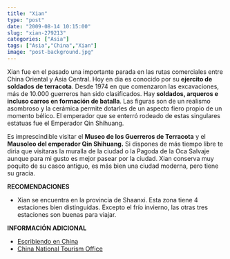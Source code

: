 ```yaml
---
title: "Xian"
type: "post"
date: "2009-08-14 10:15:00"
slug: "xian-279213"
categories: ["Asia"]
tags: ["Asia","China","Xian"]
image: "post-background.jpg"
---
```


[](/wp-content/uploads/2009/08/279213-171724.jpg)

Xian fue en el pasado una importante parada en las rutas comerciales entre China Oriental y Asia Central. Hoy en dia es conocido por su **ejercito de soldados de terracota**. Desde 1974 en que comenzaron las excavaciones, más de 10.000 guerreros han sido clasificados. Hay **soldados, arqueros e incluso carros en formación de batalla**. Las figuras son de un realismo asombroso y la cerámica permite dotarles de un aspecto fiero propio de un momento bélico. El emperador que se enterró rodeado de estas singulares estatuas fue el Emperador Qin Shihuang.

Es imprescindible visitar el **Museo de los Guerreros de Terracota** y el **Mausoleo del emperador Qin Shihuang.** Si dispones de más tiempo libre te diria que visitaras la muralla de la ciudad o la Pagoda de la Oca Salvaje aunque para mi gusto es mejor pasear por la ciudad. Xian conserva muy poquito de su casco antiguo, es más bien una ciudad moderna, pero tiene su gracia.

**RECOMENDACIONES**

- Xian se encuentra en la provincia de Shaanxi. Esta zona tiene 4 estaciones bien distinguidas. Excepto el frío invierno, las otras tres estaciones son buenas para viajar.

**INFORMACIÓN ADICIONAL**

- [Escribiendo en China](http://escribiendoenchina.blogspot.com/)
- [China National Tourism Office](http://www.cnto.org/aboutchina.asp)